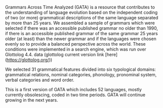 Grammars Across Time Analyzed (GATA) is a resource that contributes to the understanding of language evolution based on the independent coding of two (or more) grammatical descriptions of the same language separated by more than 25 years. We assembled a sample of grammars which were selected if there was an accessible published grammar no older than 1990, if there is an accessible published grammar of the same grammar 25 years older (at least) than the newer grammar and if the languages were chosen evenly so to provide a balanced perspective across the world. These conditions were implemented in a search engine, which was run over Glottolog 4.4. data (glottolog current version link [here] (https://glottolog.org/))

We selected 31 grammatical features divided into six typological domains: grammatical relations, nominal categories, phonology, pronominal system, verbal categories and word order.

This is a first version of GATA which includes 52 languages, mostly currently obsolescing, coded in two time periods. GATA will continue growing in the next years.
